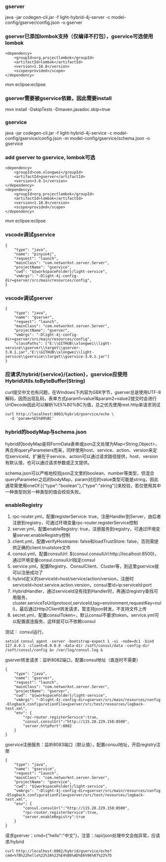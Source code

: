 ### gserver
java -jar codegen-cli.jar -f light-hybrid-4j-server -c model-config/gserver/config.json -o gserver

### gserver已添加lombok支持（仅编译不打包），gservice可选使用lombok
```
<dependency>
    <groupId>org.projectlombok</groupId>
    <artifactId>lombok</artifactId>
    <version>1.18.8</version>
    <scope>provided</scope>
</dependency>
```
mvn eclipse:eclipse

### gserver需要被gservice依赖，因此需要install
mvn install -DskipTests -Dmaven.javadoc.skip=true

### gservice
java -jar codegen-cli.jar -f light-hybrid-4j-service -c model-config/gservice/config.json -m model-config/gservice/schema.json -o gservice

### add gserver to gservice, lombok可选
```
<dependency>
    <groupId>com.xlongwei</groupId>
    <artifactId>gserver</artifactId>
    <version>3.0.1</version>
</dependency>
<dependency>
    <groupId>org.projectlombok</groupId>
    <artifactId>lombok</artifactId>
    <version>1.18.8</version>
    <scope>provided</scope>
</dependency>
```
mvn eclipse:eclipse

### vscode调试gservice
```
{
    "type": "java",
    "name": "pinyin4j",
    "request": "launch",
    "mainClass": "com.networknt.server.Server",
    "projectName": "gservice",
    "cwd": "${workspaceFolder}/light-service",
    "vmArgs": "-Dlight-4j-config-dir=gserver/src/main/resources/config",
}
```

### vscode调试gserver
```
{
    "type": "java",
    "name": "gserver",
    "request": "launch",
    "mainClass": "com.networknt.server.Server",
    "projectName": "gserver",
    "vmArgs": "-Dlight-4j-config-dir=gserver/src/main/resources/config",
    "classPaths": ["E:\\GITHUB\\xlongwei\\light-service\\gserver\\target\\gserver-3.0.1.jar","E:\\GITHUB\\xlongwei\\light-service\\gservice\\target\\gservice-3.0.1.jar"]
}
```

### 应请求/hybrid/{service}/{action}，gservice应使用HybridUtils.toByteBuffer(String)
curl提交中文也有问题，在Windows下内容为GBK字节，gserver总是使用UTF-8解码，因而出现乱码，表单方式param1=value1&param2=value2提交时会进行UrlDecode因此可以解析%E5%80%BC为值，总之优先使用rest.http来请求测试
```
curl http://localhost:8083/hybrid/gservice/echo \
  -d 'param=%E5%80%BC'
```

### hybrid的bodyMap与schema.json
hybrid的bodyMap是将FormData表单或json正文处理为Map<String,Object>，再合并queryParameters而来，同样使用host、service、action、version来定位serviceId，扩展在于service、action可以通过请求路径提供，host、version有默认值，也可以通过请求参数或正文提供。

schema.json可以严格地校验json正文里的boolean、number等类型，但混合queryParameter之后的bodyMap，param对应的value类型可能是string，因此通常需使用oneOf:[{"type":"boolean"},{"type":"string"}]来校验，若仅使用其中一种类型则另一种类型的值会校验失败。

### enableRegistry

1. rpc-router.yml，配置registerService: true，注册Handler到Server，由后者注册到registry，可通过环境变量rpc-router.registerService控制
2. server.yml，配置enableRegistry: true，注册服务到registry，可通过环境变量server.enableRegistry控制
3. client.yml，配置verifyHostname: false和loadTrustStore: false，否则需提供正确的client.truststore文件
4. consul.yml，配置consulUrl: ${consul.consulUrl:http://localhost:8500}，通过环境变量consul.consulUrl指定consul
5. service.yml，配置Registry、ConsulClient、Cluster等，到这里gservice就可以注册成功了
6. hybrid定义的serviceId=host/service/action/version，注册时serviceId=host.service.action.version，consul里id=ip:serviceId:port
7. HybridHandler，通过serviceId没有找到Handler时，再通过registry查找可用服务，cluster.serviceToUrl(protocol,serviceId,tag=environment,requestKey=null)，最后通过Http2Client转发请求，暂支持json转发，不支持文件上传
8. secret.yml，配置consulToken=，默认consul不要求token。service.yml可以配置直连服务，这样就可以不依赖consul

测试：
consul运行，
```
setsid consul agent -server -bootstrap-expect 1 -ui -node=dc1 -bind 127.0.0.1 -client=0.0.0.0 -data-dir /soft/consul/data -config-dir /soft/consul/config &> /var/log/consul.log &
```
gserver转发请求：监听8082端口，配置consul地址（直连时不需要）
```
{
    "type": "java",
    "name": "gserver",
    "request": "launch",
    "mainClass": "com.networknt.server.Server",
    "projectName": "gserver",
    "cwd": "${workspaceFolder}/light-service",
    "vmArgs": "-Dlight-4j-config-dir=gserver/src/main/resources/config -Dlogback.configurationFile=gserver/src/test/resources/logback-test.xml",
    "env": {
        "rpc-router.registerService":true,
        "consul.consulUrl":"http://115.28.229.158:8500",
        "server.httpPort":8082
    }
}
```
gservice注册服务：监听8083端口（默认值），配置consul地址，开启registry注册
```
{
    "type": "java",
    "name": "gservice",
    "request": "launch",
    "mainClass": "com.networknt.server.Server",
    "projectName": "gservice",
    "cwd": "${workspaceFolder}/light-service",
    "vmArgs": "-Dlight-4j-config-dir=gserver/src/main/resources/config -Dlogback.configurationFile=gserver/src/test/resources/logback-test.xml",
    "env": {
        "consul.consulUrl":"http://115.28.229.158:8500",
        "rpc-router.registerService":true,
        "server.enableRegistry":true
    }
}
```
请求gserver：cmd={"hello":"中文"}，注意：/api/json处理中文会抛异常，应请求/hybrid
```
curl http://localhost:8082/hybrid/gservice/echo?cmd=%7B%22hello%22%3A%22%E4%B8%AD%E6%96%87%22%7D
```
